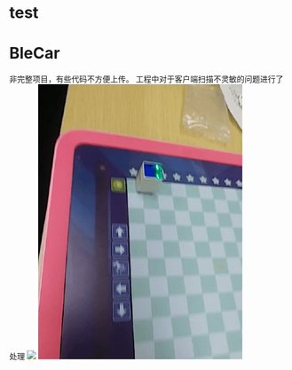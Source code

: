 # test
# BleCar
 非完整项目，有些代码不方便上传。
 工程中对于客户端扫描不灵敏的问题进行了处理
![](app\src\main\res\drawable\pic1.gif)
![](app\src\main\res\drawable\pic2.gif)